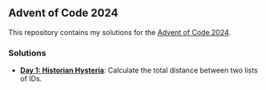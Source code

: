 ## Advent of Code 2024

This repository contains my solutions for the [Advent of Code 2024](https://adventofcode.com/2024).

### Solutions
- **[Day 1: Historian Hysteria](Day-1/1/Solution.cpp)**: Calculate the total distance between two lists of IDs.
